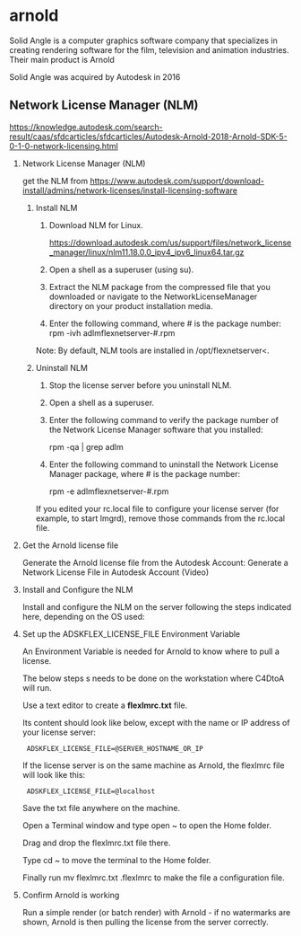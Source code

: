 # arnold

Solid Angle is a computer graphics software company that specializes in
creating rendering software for the film, television and animation industries.
Their main product is Arnold

Solid Angle was acquired by Autodesk in 2016

## Network License Manager (NLM)

https://knowledge.autodesk.com/search-result/caas/sfdcarticles/sfdcarticles/Autodesk-Arnold-2018-Arnold-SDK-5-0-1-0-network-licensing.html

1. Network License Manager (NLM)
    
    get the NLM from https://www.autodesk.com/support/download-install/admins/network-licenses/install-licensing-software

    1. Install NLM

        1. Download NLM for Linux.

            https://download.autodesk.com/us/support/files/network_license_manager/linux/nlm11.18.0.0_ipv4_ipv6_linux64.tar.gz

        2. Open a shell as a superuser (using su).

        3. Extract the NLM package from the compressed file that you downloaded
           or navigate to the NetworkLicenseManager directory on your product
           installation media.

        4. Enter the following command, where # is the package number: rpm -ivh
           adlmflexnetserver-#.rpm

        Note: By default, NLM tools are installed in /opt/flexnetserver<.

    2. Uninstall NLM

        1. Stop the license server before you uninstall NLM.

        2. Open a shell as a superuser.

        3. Enter the following command to verify the package number of the
           Network License Manager software that you installed:

            rpm -qa | grep adlm

        4. Enter the following command to uninstall the Network License Manager
           package, where # is the package number:

            rpm -e adlmflexnetserver-#.rpm

        If you edited your rc.local file to configure your license server (for
        example, to start lmgrd), remove those commands from the rc.local file.

2. Get the Arnold license file

    Generate the Arnold license file from the Autodesk Account: Generate a
    Network License File in Autodesk Account (Video)

3. Install and Configure the NLM

    Install and configure the NLM on the server following the steps indicated
    here, depending on the OS used:

4. Set up the ADSKFLEX_LICENSE_FILE Environment Variable

    An Environment Variable is needed for Arnold to know where to pull a
    license.

    The below steps s needs to be done on the workstation where C4DtoA will
    run.

    Use a text editor to create a **flexlmrc.txt** file.

    Its content should look like below, except with the name or IP address of
    your license server:

        ADSKFLEX_LICENSE_FILE=@SERVER_HOSTNAME_OR_IP
     
    If the license server is on the same machine as Arnold, the flexlmrc file
    will look like this:
      
        ADSKFLEX_LICENSE_FILE=@localhost

    Save the txt file anywhere on the machine.

    Open a Terminal window and type open ~ to open the Home folder.

    Drag and drop the flexlmrc.txt file there.

    Type cd ~ to move the terminal to the Home folder.

    Finally run mv flexlmrc.txt .flexlmrc to make the file a configuration file.

5. Confirm Arnold is working

    Run a simple render (or batch render) with Arnold - if no watermarks are
    shown, Arnold is then pulling the license from the server correctly.
